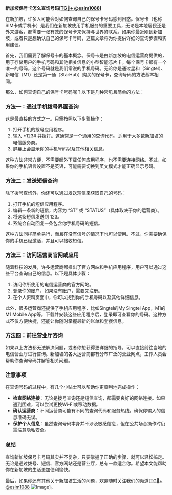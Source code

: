**新加坡保号卡怎么查询号码[[TG💪+ @esim1088](https://t.me/s/esim1088)]**

在新加坡，许多人可能会对如何查询自己的保号卡号码感到困惑。保号卡（也称SIM卡或手机卡）是我们在新加坡使用手机服务的重要工具，无论是本地居民还是外来游客，都需要一张有效的保号卡来保持与世界的联系。如果你最近刚到新加坡，或者只是想确认自己的保号卡号码，这篇文章将为你提供详细的查询步骤和实用建议。

首先，我们需要了解保号卡的基本概念。保号卡是由新加坡的电信运营商提供的，用于存储用户的手机号码和其他相关信息的小型智能芯片卡。每个保号卡都有一个唯一的号码，这个号码就是我们常说的手机号码。无论你是通过星和（Singtel）、新电信（M1）还是第一通（StarHub）购买的保号卡，查询号码的方法基本相同。

那么，如何查询自己的保号卡号码呢？以下是几种常见且简单的方法：

### 方法一：通过手机拨号界面查询

这是最直接的方式之一。只需按照以下步骤操作：

1. 打开手机的拨号应用程序。
2. 输入 *123# 并拨打。这通常是一个通用的查询代码，适用于大多数新加坡的电信服务商。
3. 屏幕上会显示你的手机号码以及其他相关信息。

这种方法非常方便，不需要额外下载任何应用程序，也不需要连接网络。不过，如果你的手机语言设置不是英语，可能需要切换到英文模式才能正确显示号码。

### 方法二：发送短信查询

除了拨号查询外，你还可以通过发送短信来获取自己的号码：

1. 打开手机的短信应用程序。
2. 编辑一条新的短信，内容为 “ST” 或 “STATUS”（具体取决于你的运营商）。
3. 将这条短信发送到 123。
4. 系统会自动回复一条包含你手机号码的短信。

这种方法同样简单易行，而且在没有信号的情况下也可以使用。不过，你需要确保你的手机已经激活，并且可以接收短信。

### 方法三：访问运营商官网或应用

随着科技的发展，许多运营商都推出了官方网站和手机应用程序，用户可以通过这些平台查询自己的信息。以下是具体步骤：

1. 访问你所使用的电信运营商的官方网站。
2. 登录你的账户，如果没有账户，需要先注册。
3. 在个人资料页面中，你可以找到你的手机号码以及其他详细信息。

此外，很多运营商还提供了手机应用程序，比如Singtel的My Singtel App，M1的M1 Mobile App等。下载并安装这些应用程序后，登录即可查看你的号码。这种方式不仅方便快捷，还能让你随时掌握最新的账单和套餐信息。

### 方法四：前往营业厅咨询

如果以上方法都无法解决问题，或者你想获得更详细的指导，可以直接前往当地的电信营业厅进行咨询。新加坡的各大运营商都有分布广泛的营业网点，工作人员会帮助你查询号码并解答相关问题。

### 注意事项

在查询号码的过程中，有几个小贴士可以帮助你更顺利地完成操作：

- **检查网络连接**：无论是拨号查询还是短信查询，都需要良好的网络连接。如果遇到困难，可以尝试更换Wi-Fi或移动数据。
- **确认运营商**：不同运营商可能有不同的查询代码和服务热线，确保你输入的信息准确无误。
- **保护个人信息**：虽然查询号码本身并不涉及敏感信息，但在公共场合操作时仍需注意隐私安全。

### 总结

查询新加坡保号卡号码其实并不复杂，只要掌握了正确的步骤，就可以轻松搞定。无论是通过拨号、短信、官方网站还是营业厅，总有一款适合你。希望本文能帮助你在新加坡的生活更加便利愉快。

最后，如果你还有其他关于新加坡生活的问题，欢迎随时关注我们的频道[[TG💪+ @esim1088](https://t.me/s/esim1088) ![Image](https://i.postimg.cc/4NQfJmqS/Snipaste-2025-05-13-00-14-12.png)]。